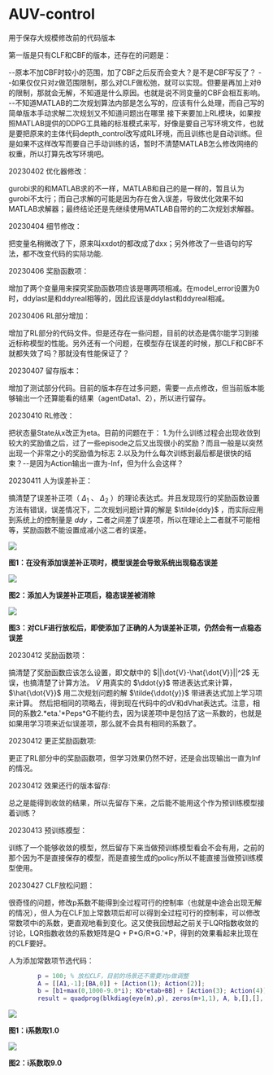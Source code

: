# AUV-control
用于保存大规模修改前的代码版本

第一版是只有CLF和CBF的版本，还存在的问题是：

--原本不加CBF时较小的范围，加了CBF之后反而会变大？是不是CBF写反了？
--如果仅仅只对z做范围限制，那么对CLF做松弛，就可以实现。但要是再加上对θ的限制，那就会无解，不知道是什么原因。也就是说不同变量的CBF会相互影响。
--不知道MATLAB的二次规划算法内部是怎么写的，应该有什么处理，而自己写的简单版本手动求解二次规划又不知道问题出在哪里
接下来要加上RL模块，如果按照MATLAB提供的DDPG工具箱的标准模式来写，好像是要自己写环境文件，也就是要把原来的主体代码depth_control改写成RL环境，而且训练也是自动训练。但是如果不这样改写而要自己手动训练的话，暂时不清楚MATLAB怎么修改网络的权重，所以打算先改写环境吧。

20230402 优化器修改：

gurobi求的和MATLAB求的不一样，MATLAB和自己的是一样的，暂且认为gurobi不太行；而自己求解的可能是因为存在舍入误差，导致优化效果不如MATLAB求解器；最终结论还是先继续使用MATLAB自带的的二次规划求解器。

20230404 细节修改：

把变量名稍微改了下，原来叫xxdot的都改成了dxx；另外修改了一些语句的写法，都不改变代码的实际功能.

20230406 奖励函数项：

增加了两个变量用来探究奖励函数项应该是哪两项相减。在model_error设置为0时，ddylast是和ddyreal相等的，因此应该是ddylast和ddyreal相减。

20230406 RL部分增加：

增加了RL部分的代码文件。但是还存在一些问题，目前的状态是偶尔能学习到接近标称模型的性能。另外还有一个问题，在模型存在误差的时候，那CLF和CBF不就都失效了吗？那就没有性能保证了？

20230407 留存版本：

增加了测试部分代码。目前的版本存在过多问题，需要一点点修改，但当前版本能够输出一个还算能看的结果（agentData1、2），所以进行留存。

20230410 RL修改：

把状态量State从x改正为eta。目前的问题在于：
1.为什么训练过程会出现收敛到较大的奖励值之后，过了一些episode之后又出现很小的奖励？而且一般是以突然出现一个非常之小的奖励值为标志
2.以及为什么每次训练到最后都是很快的结束？--是因为Action输出一直为-Inf，但为什么会这样？

20230411 人为误差补正：

搞清楚了误差补正项（ $\Delta_1$ 、 $\Delta_2$ ）的理论表达式。并且发现现行的奖励函数设置方法有错误，误差情况下，二次规划问题计算的解是 $\tilde{ddy}$ ，而实际应用到系统上的控制量是 $ddy$ ，二者之间差了误差项，所以在理论上二者就不可能相等，奖励函数不能设置成减小这二者的误差。

![](https://z4a.net/images/2023/04/11/07f5642bf616bae057fb57fba8764609.png)

**图1：在没有添加误差补正项时，模型误差会导致系统出现稳态误差**

![](https://z4a.net/images/2023/04/11/305a08fb815e7585ee4e24cc202c4e5c.png)

**图2：添加人为误差补正项后，稳态误差被消除**

![](https://z4a.net/images/2023/04/11/CLF.png)

**图3：对CLF进行放松后，即使添加了正确的人为误差补正项，仍然会有一点稳态误差**

20230412 奖励函数项：

搞清楚了奖励函数应该怎么设置，即文献中的 $||\dot{V}-\hat{\dot{V}}||^2$ 无误，也搞清楚了计算方法。 $\dot{V}$ 用真实的 $\ddot{y}$ 带进表达式来计算， $\hat{\dot{V}}$ 用二次规划问题的解 $\tilde{\ddot{y}}$ 带进表达式加上学习项来计算。
然后把相同的项略去，得到现在代码中的dV和dVhat表达式。注意，相同的系数2.\*eta.'\*Peps\*G不能约去，因为误差项中是包括了这一系数的，也就是如果用学习项来近似误差项，那么就不会具有相同的系数了。

20230412 更正奖励函数项:

更正了RL部分中的奖励函数项，但学习效果仍然不好，还是会出现输出一直为Inf的情况。

20230412 效果还行的版本留存:

总之是能得到收敛的结果，所以先留存下来，之后能不能用这个作为预训练模型接着训练？

20230413 预训练模型：

训练了一个能够收敛的模型，然后留存下来当做预训练模型看会不会有用，之前的那个因为不是直接保存的模型，而是直接生成的policy所以不能直接当做预训练模型使用。

20230427 CLF放松问题：

很奇怪的问题，修改p系数不能得到全过程可行的控制率（也就是中途会出现无解的情况），但人为在CLF加上常数项后却可以得到全过程可行的控制率，可以修改常数项中i的系数，更直观地看到变化。这又使我回想起之前关于LQR指数收敛的讨论，LQR指数收敛的系数矩阵是Q + P\*G/R\*G.'\*P，得到的效果看起来比现在的CLF要好。

人为添加常数项节选代码：

```matlab
        p = 100; % 放松CLF，目前的场景还不需要对p做调整
        A = [[A1,-1];[BA,0]] + [Action(1); Action(2)];
        b = [b1+max(0,1000-9.0*i); Kb*etab+BB] + [Action(3); Action(4)];
        result = quadprog(blkdiag(eye(m),p), zeros(m+1,1), A, b,[],[], [-Inf;-Inf;0]);
```

![](https://z4a.net/images/2023/04/27/1.0i.png)

**图1：i系数取1.0**

![](https://z4a.net/images/2023/04/27/9.0i.png)

**图2：i系数取9.0**